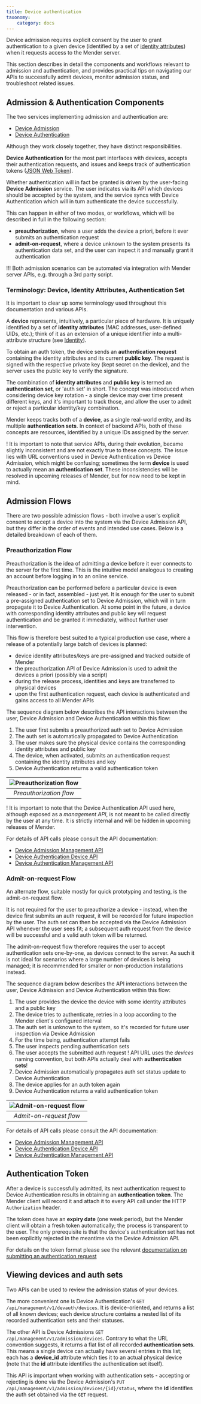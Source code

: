 ```yaml
---
title: Device authentication
taxonomy:
    category: docs
---
```


Device admission requires explicit consent by the user to grant authentication to a given device (identified by a set
of [identity attributes](../../client-configuration/identity)) when it requests access to the Mender server.

This section describes in detail the components and workflows relevant to admission and authentication,
and provides practical tips on navigating our APIs to successfully admit devices, monitor admission status,
and troubleshoot related issues.

## Admission & Authentication Components
The two services implementing admission and authentication are:
* [Device Admission](https://github.com/mendersoftware/deviceadm?target=_blank)
* [Device Authentication](https://github.com/mendersoftware/deviceauth?target=_blank)

Although they work closely together, they have distinct responsibilities.

**Device Authentication** for the most part interfaces with devices, accepts their authentication requests, and
issues and keeps track of authentication tokens ([JSON Web Token](https://jwt.io?target=_blank)).

Whether authentication will in fact be granted is driven by the user-facing **Device Admission** service. The user
indicates via its API which devices should be accepted by the system, and the service syncs with Device Authentication
which will in turn authenticate the device successfully.

This can happen in either of two modes, or workflows, which will be described in full in the following section:
* **preauthorization**, where a user adds the device a priori, before it ever submits an authentication request
* **admit-on-request**, where a device unknown to the system presents its authentication data set, and the user
can inspect it and manually grant it authentication

!!! Both admission scenarios can be automated via integration with Mender server APIs, e.g. through a 3rd party script.

### Terminology: Device, Identity Attributes, Authentication Set
It is important to clear up some terminology used throughout this documentation and various APIs.

A **device** represents, intuitively, a particular piece of hardware. It is uniquely identified by a
set of **identity attributes** (MAC addresses, user-defined UIDs, etc.); think of it as an extension of a unique identifier into a multi-attribute structure (see [Identity](../../client-configuration/identity)).

To obtain an auth token, the device sends an **authentication request** containing the identity attributes and its current
**public key**. The request is signed with the respective private key (kept secret on the device), and the server uses
the public key to verify the signature.

The combination of **identity attributes** and **public key** is termed an **authentication set**, or 'auth set' in short. The concept
was introduced when considering device key rotation - a single device may over time present different keys, and it's
important to track those, and allow the user to admit or reject a particular identity/key combination.

Mender keeps tracks both of a **device**, as a single real-world entity, and its multiple  **authentication sets**. In context of backend
APIs, both of these concepts are resources, identified by a unique IDs assigned by the server.

! It is important to note that service APIs, during their evolution, became slightly inconsistent and are not exactly true to these concepts. The issue lies with URL conventions used in Device Authentication vs Device Admission, which might be confusing; sometimes the term **device** is used to actually mean an **authentication set**. These inconsistencies will be resolved in upcoming releases of Mender, but for now need to be kept in mind.

## Admission Flows
There are two possible admission flows - both involve a user's explicit consent to accept a device into the system via
the Device Admission API, but they differ in the order of events and intended use cases. Below is a detailed breakdown
of each of them.

### Preauthorization Flow
Preauthorization is the idea of admitting a device before it ever connects to the server for the first time. This is the intuitive
model analogous to creating an account before logging in to an online service.

Preauthorization can be performed before a particular device is even released - or in fact, assembled - just yet. It is enough for
the user to submit a pre-assigned authentication set to Device Admission, which will in turn propagate it to Device Authentication. At
some point in the future, a device with corresponding identity attributes and public key will request authentication and be granted it
immediately, without further user intervention.

This flow is therefore best suited to a typical production use case, where a release of a potentially large batch of devices is planned:
* device identity attributes/keys are pre-assigned and tracked outside of Mender
* the preauthorization API of Device Admission is used to admit the devices a priori (possibly via a script)
* during the release process, identities and keys are transferred to physical devices
* upon the first authentication request, each device is authenticated and gains access to all Mender APIs

The sequence diagram below describes the API interactions between the user, Device Admission and Device Authentication within this flow:
1. The user first submits a preauthorized auth set to Device Admission
2. The auth set is automatically propagated to Device Authentication
3. The user makes sure the physical device contains the corresponding identity attributes and public key
4. The device, when activated, submits an authentication request containing the identity attributes and key
5. Device Authentication returns a valid authentication token

| ![Preauthorization flow](preauth.png) |
|:--:|
|*Preauthorization flow*|

! It is important to note that the Device Authentication API used here, although exposed as a *management API*, is not meant to be called directly by the user at any time. It is strictly internal and will be hidden in upcoming releases of Mender.

For details of API calls please consult the API documentation:

* [Device Admission Management API](../../apis/management-apis/device-admission)
* [Device Authentication Device API](../../apis/device-apis/device-authentication)
* [Device Authentication Management API](../../apis/management-apis/device-authentication)

### Admit-on-request Flow
An alternate flow, suitable mostly for quick prototyping and testing, is the admit-on-request flow.

It is not required for the user to preauthorize a device - instead, when the device first submits an auth request, it will
be recorded for future inspection by the user. The auth set can then be accepted via the Device Admission API whenever the
user sees fit; a subsequent auth request from the device will be successful and a valid auth token will be returned.

The admit-on-request flow therefore requires the user to accept authentication sets one-by-one, as devices connect to the server.
As such it is not ideal for scenarios where a large number of devices is being managed; it is recommended for smaller or non-production
installations instead.

The sequence diagram below describes the API interactions between the user, Device Admission and Device Authentication within this flow:
1. The user provides the device the device with some identity attributes and a public key
2. The device tries to authenticate, retries in a loop according to the Mender client's configured interval
3. The auth set is unknown to the system, so it's recorded for future user inspection via Device Admission
4. For the time being, authentication attempt fails
5. The user inspects pending authentication sets
6. The user accepts the submitted auth request
! API URL uses the *devices* naming convention, but both APIs actually deal with **authentication sets**!
7. Device Admission automatically propagates auth set status update to Device Authentication
8. The device applies for an auth token again
9. Device Authentication returns a valid authentication token

| ![Admit-on-request flow](admit-on-req.png) |
|:--:|
|*Admit-on-request flow*|

For details of API calls please consult the API documentation:

* [Device Admission Management API](../../apis/management-apis/device-admission)
* [Device Authentication Device API](../../apis/device-apis/device-authentication)
* [Device Authentication Management API](../../apis/management-apis/device-authentication)


## Authentication Token
After a device is successfully admitted, its next authentication request to Device Authentication results
in obtaining an **authentication token**. The Mender client will record it and attach it to every API call under
the HTTP `Authorization` header.

The token does have an **expiry date** (one week period), but the Mender client will obtain a fresh token automatically;
the process is transparent to the user. The only prerequisite is that the device's authentication set has not been
explicitly rejected in the meantime via the Device Admission API.

For details on the token format please see the relevant [documentation on submitting an authentication request](../../apis/device-apis/device-authentication)

## Viewing devices and auth sets
Two APIs can be used to review the admission status of your devices.

The more convenient one is Device Authentication's `GET /api/management/v1/devauth/devices`. It is device-oriented, and returns a
list of all known devices; each device structure contains a nested list of its recorded authentication sets and their statuses.

The other API is Device Admissions `GET /api/management/v1/admission/devices`. Contrary to what the URL convention suggests, it
returns a flat list of all recorded **authentication sets**. This means a single device can actually have several entries in this list;
 each has a **device_id** attribute which ties it to an actual physical device (note that the **id** attribute identifies the authentication set itself).

 This API is important when working with authentication sets - accepting or rejecting is done via the Device Admission's
`PUT /api/management/v1/admission/devices/{id}/status`, where the **id** identifies the auth set obtained via the `GET` request.
